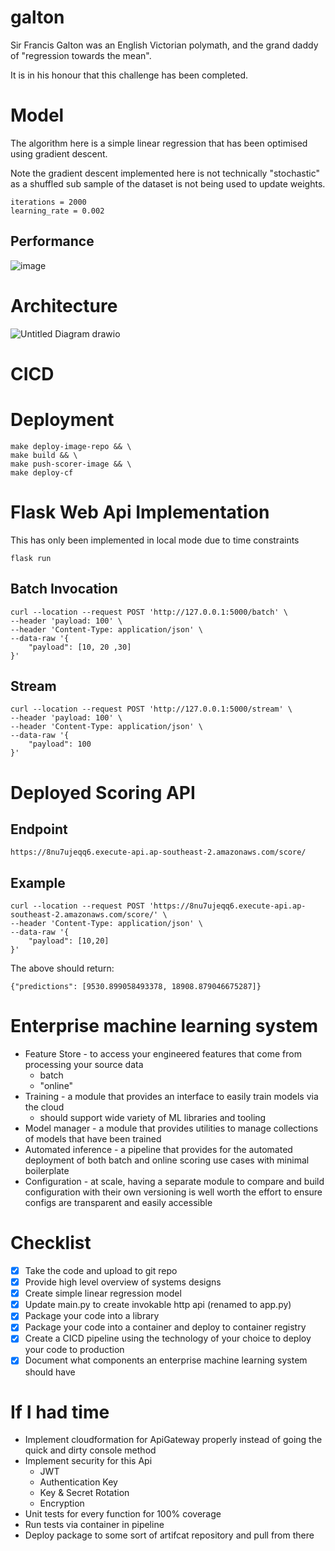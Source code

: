 # galton

Sir Francis Galton was an English Victorian polymath, and the grand daddy of "regression towards the mean".

It is in his honour that this challenge has been completed.

# Model 
The algorithm here is a simple linear regression that has been optimised using gradient descent.

Note the gradient descent implemented here is not technically "stochastic" as a shuffled sub sample of the dataset is not being used to update weights.
```
iterations = 2000
learning_rate = 0.002
```
## Performance

![image](https://user-images.githubusercontent.com/29474816/155529999-6362034a-ff17-4f64-9d4a-20299dc542a1.png)

# Architecture

![Untitled Diagram drawio](https://user-images.githubusercontent.com/29474816/155542063-fbede8aa-6968-41f7-8ef7-5e3b844cd54f.png)


# CICD

# Deployment
```
make deploy-image-repo && \
make build && \
make push-scorer-image && \
make deploy-cf
```

# Flask Web Api Implementation
This has only been implemented in local mode due to time constraints
```
flask run
```
## Batch Invocation
```
curl --location --request POST 'http://127.0.0.1:5000/batch' \
--header 'payload: 100' \
--header 'Content-Type: application/json' \
--data-raw '{
    "payload": [10, 20 ,30]
}'
```
## Stream 
```
curl --location --request POST 'http://127.0.0.1:5000/stream' \
--header 'payload: 100' \
--header 'Content-Type: application/json' \
--data-raw '{
    "payload": 100
}'
```

# Deployed Scoring API

## Endpoint
```
https://8nu7ujeqq6.execute-api.ap-southeast-2.amazonaws.com/score/
```
## Example
```
curl --location --request POST 'https://8nu7ujeqq6.execute-api.ap-southeast-2.amazonaws.com/score/' \
--header 'Content-Type: application/json' \
--data-raw '{
    "payload": [10,20]
}'
```
The above should return:
```
{"predictions": [9530.899058493378, 18908.879046675287]}
```
# Enterprise machine learning system
* Feature Store - to access your engineered features that come from processing your source data
    * batch
    * "online"
* Training  - a module that provides an interface to easily train models via the cloud
    * should support wide variety of ML libraries and tooling
* Model manager - a module that provides utilities to manage collections of models that have been trained
* Automated inference - a pipeline that provides for the automated deployment of both batch and online scoring use cases with minimal boilerplate
* Configuration  - at scale, having a separate module to compare and build configuration with their own versioning is well worth the effort to ensure configs are transparent and easily accessible

# Checklist
- [x] Take the code and upload to git repo
- [x] Provide high level overview of systems designs
- [x] Create simple linear regression model
- [x] Update main.py to create invokable http api (renamed to app.py)
- [x] Package your code into a library
- [x] Package your code into a container and deploy to container registry
- [x] Create a CICD pipeline using the technology of your choice to deploy your code to production
- [x] Document what components an enterprise machine learning system should have

# If I had time
* Implement cloudformation for ApiGateway properly instead of going the quick and dirty console method
* Implement security for this Api
    * JWT
    * Authentication Key
    * Key & Secret Rotation
    * Encryption 
* Unit tests for every function for 100% coverage
* Run tests via container in pipeline
* Deploy package to some sort of artifcat repository and pull from there
